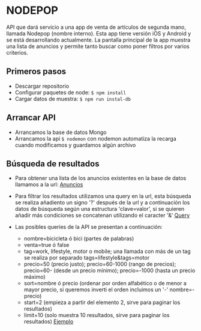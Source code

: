 # NODEPOP
API que dará servicio a una app de venta de artículos de segunda mano, llamada Nodepop (nombre interno). Esta app tiene versión iOS y Android y se está desarrollando actualmente. La pantalla principal de la app muestra una lista de anuncios y permite tanto buscar como poner filtros por varios criterios.

## Primeros pasos
* Descargar repositorio
* Configurar paquetes de node: `$ npm install`
* Cargar datos de muestra: `$ npm run instal-db`

## Arrancar API
* Arrancamos la base de datos Mongo
* Arrancamos la api `$ nodemon` con nodemon automatiza la recarga cuando modificamos y guardamos algún archivo

## Búsqueda de resultados
* Para obtener una lista de los anuncios existentes en la base de datos llamamos a la url:
[Anuncios](http://localhost:3000/apiv1/anuncios)

* Para filtrar los resultados utilizamos una query en la url, esta búsqueda se realiza añadiento un signo '?' después de la url y a continuación los datos de búsqueda según una estructura 'clave=valor', si se quieren añadir más condiciones se concatenan utilizando el caracter '&'
[Query](http://localhost:3000/apiv1/anuncios?tags=lifestyle&tags=mobile)

* Las posibles queries de la API se presentan a continuación:
	* nombre=bicicleta ó bici (partes de palabras)
	* venta=true ó false
	* tag=work, lifestyle, motor o mobile; una llamada con más de un tag se realiza por separado tags=lifestyle&tags=motor
	* precio=50 (precio justo); precio=60-1000 (rango de precios); precio=60- (desde un precio mínimo); precio=-1000 (hasta un precio máximo)
	* sort=nombre ó precio (ordenar por orden alfabético o de menor a mayor precio, si queremos inverti el orden incluimos un '-' nombre=-precio)
	* start=2 (empieza a partir del elemento 2, sirve para paginar los resultados)
	* limit=10 (solo muestra 10 resultados, sirve para paginar los resultados)
[Ejemplo](http://localhost:3000/apiv1/anuncios?tag=mobile&venta=true&nombre=ip&precio=50-&start=0&limit=2&sort=precio)
